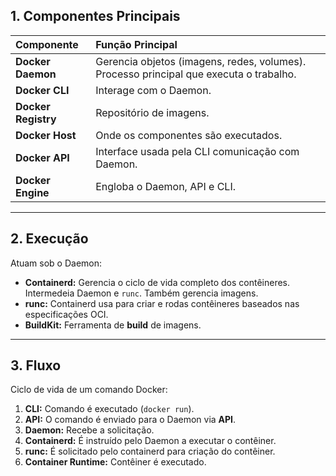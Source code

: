 ## 1. Componentes Principais

| Componente | Função Principal |
| :--- | :--- |
| **Docker Daemon** | Gerencia objetos (imagens, redes, volumes). Processo principal que executa o trabalho. |
| **Docker CLI** | Interage com o Daemon. |
| **Docker Registry** | Repositório de imagens. |
| **Docker Host** | Onde os componentes são executados. |
| **Docker API** | Interface usada pela CLI comunicação com Daemon. |
| **Docker Engine** | Engloba o Daemon, API e CLI. |

---

## 2. Execução

Atuam sob o Daemon:

* **Containerd:** Gerencia o ciclo de vida completo dos contêineres. Intermedeia Daemon e `runc`. Também gerencia imagens.
* **runc:** Containerd usa para criar e rodas contêineres baseados nas especificações OCI.
* **BuildKit:** Ferramenta de **build** de imagens.

---

## 3. Fluxo

Ciclo de vida de um comando Docker:

1.  **CLI:** Comando é executado (`docker run`).
2.  **API:** O comando é enviado para o Daemon via **API**.
3.  **Daemon:** Recebe a solicitação.
4.  **Containerd:** É instruído pelo Daemon a executar o contêiner.
5.  **runc:** É solicitado pelo containerd para criação do contêiner.
6.  **Container Runtime:** Contêiner é executado.